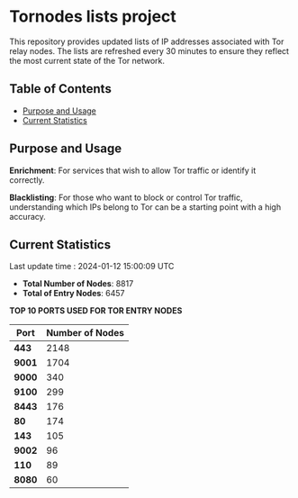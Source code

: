 # Tornodes lists project

This repository provides updated lists of IP addresses associated with Tor relay nodes. The lists are refreshed every 30 minutes to ensure they reflect the most current state of the Tor network.

## Table of Contents

- [Purpose and Usage](#purpose-and-usage)
- [Current Statistics](#current-statistics)


## Purpose and Usage

**Enrichment**: For services that wish to allow Tor traffic or identify it correctly.

**Blacklisting**: For those who want to block or control Tor traffic, understanding which IPs belong to Tor can be a starting point with a high accuracy.

## Current Statistics

Last update time : 2024-01-12 15:00:09 UTC

- **Total Number of Nodes**: 8817
- **Total of Entry Nodes**: 6457

**TOP 10 PORTS USED FOR TOR ENTRY NODES**

| **Port** | **Number of Nodes** |
|------|-----------------|
| **443**   | 2148  |
| **9001**   | 1704  |
| **9000**   | 340  |
| **9100**   | 299  |
| **8443**   | 176  |
| **80**   | 174  |
| **143**   | 105  |
| **9002**   | 96  |
| **110**   | 89  |
| **8080**   | 60  |

